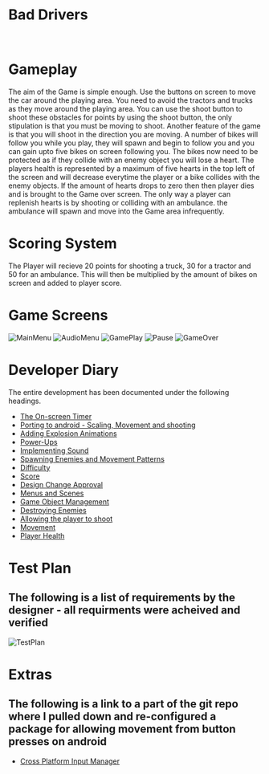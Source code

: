 # Bad Drivers
<br>

Gameplay
======
The aim of the Game is simple enough. Use the buttons on screen to move the car around the playing area. You need to avoid the tractors and trucks as they move around the playing area. You can use the shoot button to shoot these obstacles for points by using the shoot button, the only stipulation is that you must be moving to shoot. Another feature of the game is that you will shoot in the direction you are moving. A number of bikes will follow you while you play, they will spawn and begin to follow you and you can gain upto five bikes on screen following you. The bikes now need to be protected as if they collide with an enemy object you will lose a heart. The players health is represented by a maximum of five hearts in the top left of the screen and will decrease everytime the player or a bike collides with the enemy objects. If the amount of hearts drops to zero then then player dies and is brought to the Game over screen. The only way a player can replenish hearts is by shooting or colliding with an ambulance. the ambulance will spawn and move into the Game area infrequently.
  
Scoring System
======
The Player will recieve 20 points for shooting a truck, 30 for a tractor and 50 for an ambulance. This will then be multiplied by the amount of bikes on screen and added to player score.
 
Game Screens
======
![MainMenu](https://github.com/cormacmchale/MobileGameProject/blob/master/BadDrivers/Assets/GitImages/MainMenu.PNG)
![AudioMenu](https://github.com/cormacmchale/MobileGameProject/blob/master/BadDrivers/Assets/GitImages/AudioMenu.PNG)
![GamePlay](https://github.com/cormacmchale/MobileGameProject/blob/master/BadDrivers/Assets/GitImages/GamePlay.PNG)
![Pause](https://github.com/cormacmchale/MobileGameProject/blob/master/BadDrivers/Assets/GitImages/PauseMenu.PNG)
![GameOver](https://github.com/cormacmchale/MobileGameProject/blob/master/BadDrivers/Assets/GitImages/GameOver.PNG)

Developer Diary
======

The entire development has been documented under the following headings.  

 * [The On-screen Timer](https://github.com/cormacmchale/MobileGameProject/issues/16)  
 * [Porting to android - Scaling, Movement and shooting](https://github.com/cormacmchale/MobileGameProject/issues/15)  
 * [Adding Explosion Animations](https://github.com/cormacmchale/MobileGameProject/issues/14)  
 * [Power-Ups](https://github.com/cormacmchale/MobileGameProject/issues/13)  
 * [Implementing Sound](https://github.com/cormacmchale/MobileGameProject/issues/12)  
 * [Spawning Enemies and Movement Patterns](https://github.com/cormacmchale/MobileGameProject/issues/11)  
 * [Difficulty](https://github.com/cormacmchale/MobileGameProject/issues/9)
 * [Score](https://github.com/cormacmchale/MobileGameProject/issues/8)
 * [Design Change Approval](https://github.com/cormacmchale/MobileGameProject/issues/7)
 * [Menus and Scenes](https://github.com/cormacmchale/MobileGameProject/issues/6)
 * [Game Object Management](https://github.com/cormacmchale/MobileGameProject/issues/5)
 * [Destroying Enemies](https://github.com/cormacmchale/MobileGameProject/issues/4)
 * [Allowing the player to shoot](https://github.com/cormacmchale/MobileGameProject/issues/3)
 * [Movement](https://github.com/cormacmchale/MobileGameProject/issues/2)
 * [Player Health](https://github.com/cormacmchale/MobileGameProject/issues/1)
 
 
Test Plan
======  
## The following is a list of requirements by the designer - all requirments were acheived and verified
![TestPlan](https://github.com/cormacmchale/MobileGameProject/blob/master/BadDrivers/Assets/GitImages/Requirements.jpg)

Extras
======
## The following is a link to a part of the git repo where I pulled down and re-configured a package for allowing movement from button presses on android
 * [Cross Platform Input Manager](https://github.com/cormacmchale/MobileGameProject/tree/master/BadDrivers/Assets/StandardAssets)

